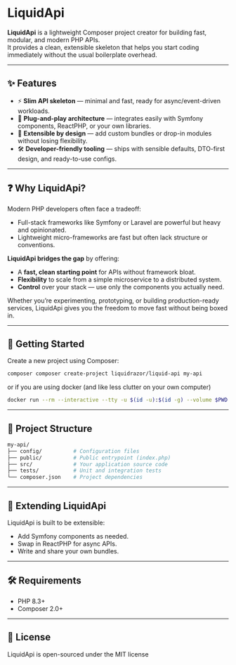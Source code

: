# LiquidApi

**LiquidApi** is a lightweight Composer project creator for building fast, modular, and modern PHP APIs.  
It provides a clean, extensible skeleton that helps you start coding immediately without the usual boilerplate overhead.

---

## ✨ Features

- ⚡ **Slim API skeleton** — minimal and fast, ready for async/event-driven workloads.  
- 🔌 **Plug-and-play architecture** — integrates easily with Symfony components, ReactPHP, or your own libraries.  
- 🧩 **Extensible by design** — add custom bundles or drop-in modules without losing flexibility.  
- 🛠️ **Developer-friendly tooling** — ships with sensible defaults, DTO-first design, and ready-to-use configs.  

---

## ❓ Why LiquidApi?

Modern PHP developers often face a tradeoff:  
- Full-stack frameworks like Symfony or Laravel are powerful but heavy and opinionated.  
- Lightweight micro-frameworks are fast but often lack structure or conventions.  

**LiquidApi bridges the gap** by offering:  
- A **fast, clean starting point** for APIs without framework bloat.  
- **Flexibility** to scale from a simple microservice to a distributed system.  
- **Control** over your stack — use only the components you actually need.  

Whether you’re experimenting, prototyping, or building production-ready services, LiquidApi gives you the freedom to move fast without being boxed in.

---

## 🚀 Getting Started

Create a new project using Composer:

```bash
composer composer create-project liquidrazor/liquid-api my-api
```

or if you are using docker (and like less clutter on your own computer)

```bash
docker run --rm --interactive --tty -u $(id -u):$(id -g) --volume $PWD:/app composer create-project liquidrazor/liquid-api my-api
```

---

## 📂 Project Structure

```bash
my-api/
├── config/          # Configuration files
├── public/          # Public entrypoint (index.php)
├── src/             # Your application source code
├── tests/           # Unit and integration tests
└── composer.json    # Project dependencies

```
---

## 🧩 Extending LiquidApi

LiquidApi is built to be extensible:

- Add Symfony components as needed.
- Swap in ReactPHP for async APIs.
- Write and share your own bundles.

---

## 🛠️ Requirements

- PHP 8.3+
- Composer 2.0+

---

## 📖 License

LiquidApi is open-sourced under the MIT license
